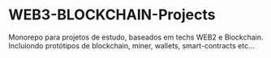 # WEB3-BLOCKCHAIN-Projects
Monorepo para projetos de estudo, baseados em techs WEB2 e Blockchain. Incluiondo protótipos de blockchain,  miner, wallets, smart-contracts etc...
